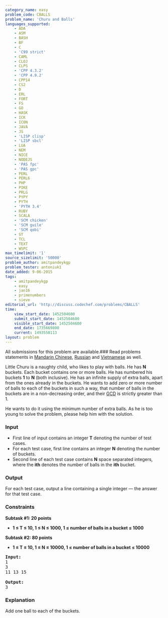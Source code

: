 ```yaml
---
category_name: easy
problem_code: CBALLS
problem_name: 'Churu and Balls'
languages_supported:
    - ADA
    - ASM
    - BASH
    - BF
    - C
    - 'C99 strict'
    - CAML
    - CLOJ
    - CLPS
    - 'CPP 4.3.2'
    - 'CPP 4.9.2'
    - CPP14
    - CS2
    - D
    - ERL
    - FORT
    - FS
    - GO
    - HASK
    - ICK
    - ICON
    - JAVA
    - JS
    - 'LISP clisp'
    - 'LISP sbcl'
    - LUA
    - NEM
    - NICE
    - NODEJS
    - 'PAS fpc'
    - 'PAS gpc'
    - PERL
    - PERL6
    - PHP
    - PIKE
    - PRLG
    - PYPY
    - PYTH
    - 'PYTH 3.4'
    - RUBY
    - SCALA
    - 'SCM chicken'
    - 'SCM guile'
    - 'SCM qobi'
    - ST
    - TCL
    - TEXT
    - WSPC
max_timelimit: '1'
source_sizelimit: '50000'
problem_author: amitpandeykgp
problem_tester: antoniuk1
date_added: 9-06-2015
tags:
    - amitpandeykgp
    - easy
    - jan16
    - primenumbers
    - sieve
editorial_url: 'http://discuss.codechef.com/problems/CBALLS'
time:
    view_start_date: 1452504600
    submit_start_date: 1452504600
    visible_start_date: 1452504600
    end_date: 1735669800
    current: 1493558113
layout: problem
---
```

All submissions for this problem are available.###  Read problems statements in [Mandarin Chinese](http://www.codechef.com/download/translated/JAN16/mandarin/CBALLS.pdf), [Russian](http://www.codechef.com/download/translated/JAN16/russian/CBALLS.pdf) and [Vietnamese](http://www.codechef.com/download/translated/JAN16/vietnamese/CBALLS.pdf) as well.

Little Churu is a naughty child, who likes to play with balls. He has **N** buckets. Each bucket contains one or more balls. He has numbered his buckets **1** to **N** (both inclusive). He has an infinite supply of extra balls, apart from the ones already in the buckets. He wants to add zero or more number of balls to each of the buckets in such a way, that number of balls in the buckets are in a non-decreasing order, and their [GCD](https://en.wikipedia.org/wiki/Greatest_common_divisor) is strictly greater than 1.

He wants to do it using the minimum number of extra balls. As he is too young to solve the problem, please help him with the solution.

### Input

- First line of input contains an integer **T** denoting the number of test cases.
- For each test case, first line contains an integer **N** denoting the number of buckets.
- Second line of each test case contains **N** space separated integers, where the **ith** denotes the number of balls in the **ith** bucket.

### Output

For each test case, output a line containing a single integer — the answer for that test case.

### Constraints

**Subtask #1: 20 points**

- **1 ≤ T ≤ 10, 1 ≤ N ≤ 1000, 1 ≤ number of balls in a bucket ≤ 1000**

**Subtask #2: 80 points**

- **1 ≤ T ≤ 10, 1 ≤ N ≤ 10000, 1 ≤ number of balls in a bucket ≤ 10000**

<pre><b>Input:</b>
1
3
11 13 15

<b>Output:</b>
3
</pre>
### Explanation

Add one ball to each of the buckets.
